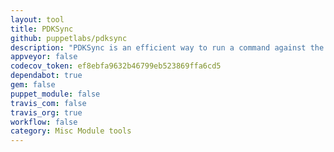 ```yaml
---
layout: tool
title: PDKSync
github: puppetlabs/pdksync
description: "PDKSync is an efficient way to run a command against the various Puppet module repositories that you manage — keeping them up-to-date with the changes made to PDK."
appveyor: false
codecov_token: ef8ebfa9632b46799eb523869ffa6cd5
dependabot: true
gem: false
puppet_module: false
travis_com: false
travis_org: true
workflow: false
category: Misc Module tools
---
```


